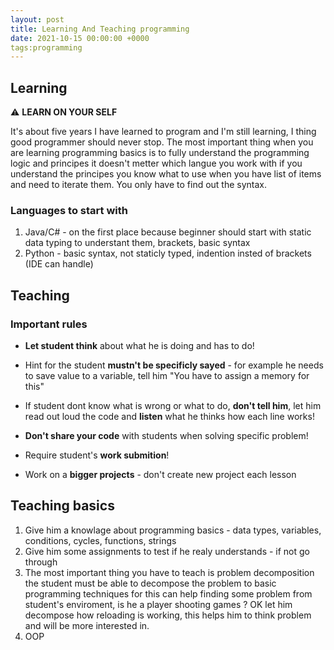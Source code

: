 ```yaml
---
layout: post
title: Learning And Teaching programming
date: 2021-10-15 00:00:00 +0000
tags:programming
---
```


## Learning
  ⚠️ **LEARN ON YOUR SELF**
  
  It's about five years I have learned to program and I'm still learning, I thing good programmer should never stop. The most important thing when you are learning
  programming basics is to fully understand the programming logic and principes it doesn't metter which langue you work with if you understand the principes you know
  what to use when you have list of items and need to iterate them. You only have to find out the syntax.

### Languages to start with
  1. Java/C# - on the first place because beginner should start with static data typing to understant them, brackets, basic syntax
  2. Python - basic syntax, not staticly typed, indention insted of brackets (IDE can handle)



## Teaching

### Important rules
  - **Let student think** about what he is doing and has to do!

  - Hint for the student **mustn't be specificly sayed** - for example he needs to save value to a variable, tell him "You have to assign a memory for this"

  - If student dont know what is wrong or what to do, **don't tell him**, let him read out loud the code and **listen** what he thinks how each line works!

  - **Don't share your code** with students when solving specific problem!

  - Require student's **work submition**!

  - Work on a **bigger projects** - don't create new project each lesson

## Teaching basics
  1. Give him a knowlage about programming basics - data types, variables, conditions, cycles, functions, strings
  2. Give him some assignments to test if he realy understands - if not go through
  3. The most important thing you have to teach is problem decomposition the student must be able to decompose the problem to basic programming techniques for this can help
  finding some problem from student's enviroment, is he a player shooting games ? OK let him decompose how reloading is working, this helps him to think problem and will be more interested in.
  3. OOP
